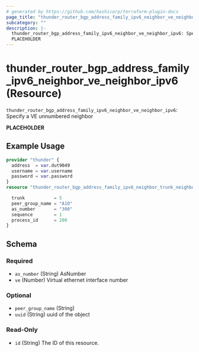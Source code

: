 ```yaml
---
# generated by https://github.com/hashicorp/terraform-plugin-docs
page_title: "thunder_router_bgp_address_family_ipv6_neighbor_ve_neighbor_ipv6 Resource - terraform-provider-thunder"
subcategory: ""
description: |-
  thunder_router_bgp_address_family_ipv6_neighbor_ve_neighbor_ipv6: Specify a VE unnumbered neighbor
  PLACEHOLDER
---
```


# thunder_router_bgp_address_family_ipv6_neighbor_ve_neighbor_ipv6 (Resource)

`thunder_router_bgp_address_family_ipv6_neighbor_ve_neighbor_ipv6`: Specify a VE unnumbered neighbor

__PLACEHOLDER__

## Example Usage

```terraform
provider "thunder" {
  address  = var.dut9049
  username = var.username
  password = var.password
}
resource "thunder_router_bgp_address_family_ipv6_neighbor_trunk_neighbor_ipv6" "thunderRouterBgpAddressFamilyIpv6NeighborTrunkNeighborIpv6Test" {

  trunk           = 5
  peer_group_name = "A10"
  as_number       = "300"
  sequence        = 1
  process_id      = 200
}
```

<!-- schema generated by tfplugindocs -->
## Schema

### Required

- `as_number` (String) AsNumber
- `ve` (Number) Virtual ethernet interface number

### Optional

- `peer_group_name` (String)
- `uuid` (String) uuid of the object

### Read-Only

- `id` (String) The ID of this resource.


